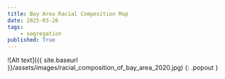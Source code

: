 ```yaml
---
title: Bay Area Racial Composition Map
date: 2025-03-26
tags:
    - segregation
published: True
---
```


![Alt text]({{ site.baseurl }}/assets/images/racial_composition_of_bay_area_2020.jpg)
{: .popout }